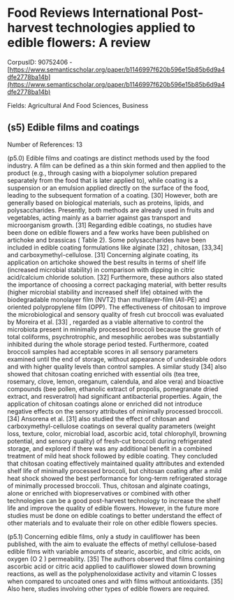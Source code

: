 # Food Reviews International Post-harvest technologies applied to edible flowers: A review

CorpusID: 90752406 - [https://www.semanticscholar.org/paper/b1146997f620b596e15b85b6d9a4dfe2778ba14b](https://www.semanticscholar.org/paper/b1146997f620b596e15b85b6d9a4dfe2778ba14b)

Fields: Agricultural And Food Sciences, Business

## (s5) Edible films and coatings
Number of References: 13

(p5.0) Edible films and coatings are distinct methods used by the food industry. A film can be defined as a thin skin formed and then applied to the product (e.g., through casing with a biopolymer solution prepared separately from the food that is later applied to), while coating is a suspension or an emulsion applied directly on the surface of the food, leading to the subsequent formation of a coating. [30] However, both are generally based on biological materials, such as proteins, lipids, and polysaccharides. Presently, both methods are already used in fruits and vegetables, acting mainly as a barrier against gas transport and microorganism growth. [31] Regarding edible coatings, no studies have been done on edible flowers and a few works have been published on artichoke and brassicas ( Table 2). Some polysaccharides have been included in edible coating formulations like alginate [32] , chitosan, [33,34] and carboxymethyl-cellulose. [31] Concerning alginate coating, its application on artichoke showed the best results in terms of shelf life (increased microbial stability) in comparison with dipping in citric acid/calcium chloride solution. [32] Furthermore, these authors also stated the importance of choosing a correct packaging material, with better results (higher microbial stability and increased shelf life) obtained with the biodegradable monolayer film (NVT2) than multilayer-film (All-PE) and oriented polypropylene film (OPP). The effectiveness of chitosan to improve the microbiological and sensory quality of fresh cut broccoli was evaluated by Moreira et al. [33] , regarded as a viable alternative to control the microbiota present in minimally processed broccoli because the growth of total coliforms, psychrotrophic, and mesophilic aerobes was substantially inhibited during the whole storage period tested. Furthermore, coated broccoli samples had acceptable scores in all sensory parameters examined until the end of storage, without appearance of undesirable odors and with higher quality levels than control samples. A similar study [34] also showed that chitosan coating enriched with essential oils (tea tree, rosemary, clove, lemon, oreganum, calendula, and aloe vera) and bioactive compounds (bee pollen, ethanolic extract of propolis, pomegranate dried extract, and resveratrol) had significant antibacterial properties. Again, the application of chitosan coatings alone or enriched did not introduce negative effects on the sensory attributes of minimally processed broccoli. [34] Ansorena et al. [31] also studied the effect of chitosan and carboxymethyl-cellulose coatings on several quality parameters (weight loss, texture, color, microbial load, ascorbic acid, total chlorophyll, browning potential, and sensory quality) of fresh-cut broccoli during refrigerated storage, and explored if there was any additional benefit in a combined treatment of mild heat shock followed by edible coating. They concluded that chitosan coating effectively maintained quality attributes and extended shelf life of minimally processed broccoli, but chitosan coating after a mild heat shock showed the best performance for long-term refrigerated storage of minimally processed broccoli. Thus, chitosan and alginate coatings, alone or enriched with biopreservatives or combined with other technologies can be a good post-harvest technology to increase the shelf life and improve the quality of edible flowers. However, in the future more studies must be done on edible coatings to better understand the effect of other materials and to evaluate their role on other edible flowers species.

(p5.1) Concerning edible films, only a study in cauliflower has been published, with the aim to evaluate the effects of methyl cellulose-based edible films with variable amounts of stearic, ascorbic, and citric acids, on oxygen (O 2 ) permeability. [35] The authors observed that films containing ascorbic acid or citric acid applied to cauliflower slowed down browning reactions, as well as the polyphenoloxidase activity and vitamin C losses when compared to uncoated ones and with films without antioxidants. [35] Also here, studies involving other types of edible flowers are required.
